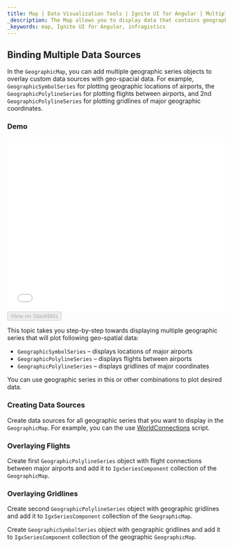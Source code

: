 ```yaml
---
title: Map | Data Visualization Tools | Ignite UI for Angular | Multiple Series | Infragistics
_description: The Map allows you to display data that contains geographic locations from view models or geo-spatial data loaded from shape files on geographic imagery maps.View the demo, dependencies, usage and toolbar for more information.
_keywords: map, Ignite UI for Angular, infragistics
---
```


## Binding Multiple Data Sources

In the `GeographicMap`, you can add multiple geographic series objects to overlay custom data sources with geo-spacial data. For example, `GeographicSymbolSeries` for plotting geographic locations of airports, the `GeographicPolylineSeries` for plotting flights between airports, and 2nd `GeographicPolylineSeries` for plotting gridlines of major geographic coordinates.

### Demo

<div class="sample-container loading" style="height: 400px">
    <iframe id="geo-map-binding-multiple-sources-iframe" src='{environment:demosBaseUrl}/maps/geo-map-binding-multiple-sources' width="100%" height="100%" seamless frameBorder="0" onload="onXPlatSampleIframeContentLoaded(this);"></iframe>
</div>
<div>
    <button data-localize="stackblitz" disabled class="stackblitz-btn"   data-iframe-id="geo-map-binding-multiple-sources-iframe" data-demos-base-url="{environment:demosBaseUrl}">View on StackBlitz
    </button>
</div>

<div class="divider--half"></div>

This topic takes you step-by-step towards displaying multiple geographic series that will plot following geo-spatial data:

-   `GeographicSymbolSeries` – displays locations of major airports
-   `GeographicPolylineSeries` – displays flights between airports
-   `GeographicPolylineSeries` – displays gridlines of major coordinates

You can use geographic series in this or other combinations to plot desired data.

### Creating Data Sources

Create data sources for all geographic series that you want to display in the `GeographicMap`. For example, you can the use [WorldConnections](map_resources_world_connections.md) script.

### Overlaying Flights

Create first `GeographicPolylineSeries` object with flight connections between major airports and add it to `IgxSeriesComponent` collection of the `GeographicMap`.

### Overlaying Gridlines

Create second `GeographicPolylineSeries` object with geographic gridlines and add it to `IgxSeriesComponent` collection of the `GeographicMap`.

Create `GeographicSymbolSeries` object with geographic gridlines and add it to `IgxSeriesComponent` collection of the geographic `GeographicMap`.
